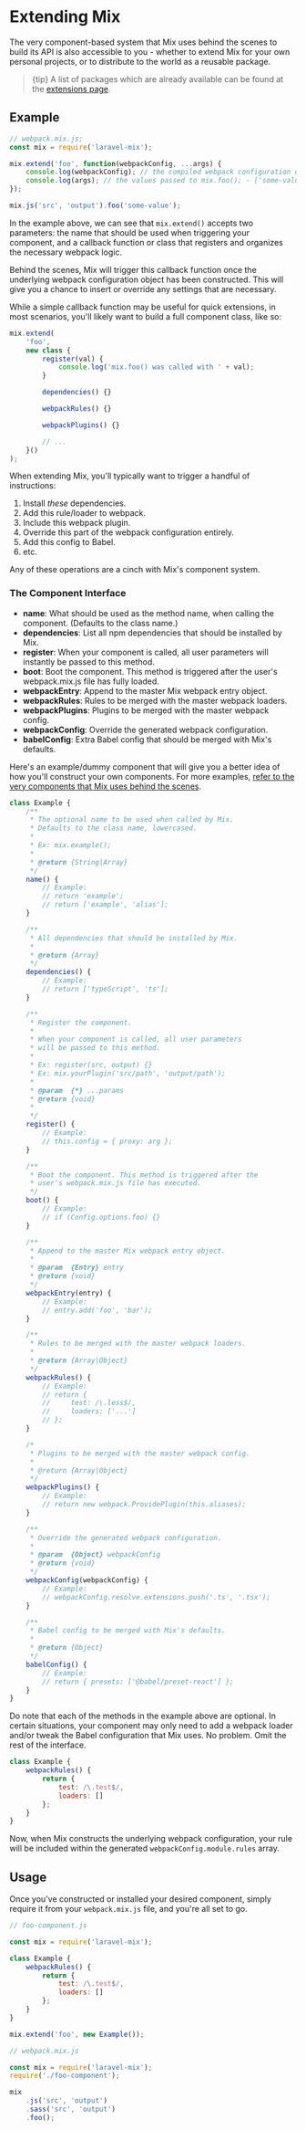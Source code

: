 # Extending Mix

The very component-based system that Mix uses behind the scenes to build its API is also accessible to you - whether to extend Mix for your own personal projects, or to distribute to the world as a reusable package.

> {tip} A list of packages which are already available can be found at the <a href="https://laravel-mix.com/extensions">extensions page</a>.

## Example

```js
// webpack.mix.js;
const mix = require('laravel-mix');

mix.extend('foo', function(webpackConfig, ...args) {
    console.log(webpackConfig); // the compiled webpack configuration object.
    console.log(args); // the values passed to mix.foo(); - ['some-value']
});

mix.js('src', 'output').foo('some-value');
```

In the example above, we can see that `mix.extend()` accepts two parameters: the name that should be used when triggering your component, and a callback function or class that registers and organizes the necessary webpack logic.

Behind the scenes, Mix will trigger this callback function once the underlying webpack configuration object has been constructed. This will give you a chance to insert or override any settings that are necessary.

While a simple callback function may be useful for quick extensions, in most scenarios, you'll likely want to build a full component class, like so:

```js
mix.extend(
    'foo',
    new class {
        register(val) {
            console.log('mix.foo() was called with ' + val);
        }

        dependencies() {}

        webpackRules() {}

        webpackPlugins() {}

        // ...
    }()
);
```

When extending Mix, you'll typically want to trigger a handful of instructions:

1.  Install _these_ dependencies.
2.  Add this rule/loader to webpack.
3.  Include this webpack plugin.
4.  Override this part of the webpack configuration entirely.
5.  Add this config to Babel.
6.  etc.

Any of these operations are a cinch with Mix's component system.

### The Component Interface

-   **name**: What should be used as the method name, when calling the component. (Defaults to the class name.)
-   **dependencies**: List all npm dependencies that should be installed by Mix.
-   **register**: When your component is called, all user parameters will instantly be passed to this method.
-   **boot**: Boot the component. This method is triggered after the user's webpack.mix.js file has fully loaded.
-   **webpackEntry**: Append to the master Mix webpack entry object.
-   **webpackRules**: Rules to be merged with the master webpack loaders.
-   **webpackPlugins**: Plugins to be merged with the master webpack config.
-   **webpackConfig**: Override the generated webpack configuration.
-   **babelConfig**: Extra Babel config that should be merged with Mix's defaults.

Here's an example/dummy component that will give you a better idea of how you'll construct your own components. For more examples, [refer to the very
components that Mix uses behind the scenes](https://github.com/JeffreyWay/laravel-mix/tree/master/src/components).

```js
class Example {
    /**
     * The optional name to be used when called by Mix.
     * Defaults to the class name, lowercased.
     *
     * Ex: mix.example();
     *
     * @return {String|Array}
     */
    name() {
        // Example:
        // return 'example';
        // return ['example', 'alias'];
    }

    /**
     * All dependencies that should be installed by Mix.
     *
     * @return {Array}
     */
    dependencies() {
        // Example:
        // return ['typeScript', 'ts'];
    }

    /**
     * Register the component.
     *
     * When your component is called, all user parameters
     * will be passed to this method.
     *
     * Ex: register(src, output) {}
     * Ex: mix.yourPlugin('src/path', 'output/path');
     *
     * @param  {*} ...params
     * @return {void}
     *
     */
    register() {
        // Example:
        // this.config = { proxy: arg };
    }

    /**
     * Boot the component. This method is triggered after the
     * user's webpack.mix.js file has executed.
     */
    boot() {
        // Example:
        // if (Config.options.foo) {}
    }

    /**
     * Append to the master Mix webpack entry object.
     *
     * @param  {Entry} entry
     * @return {void}
     */
    webpackEntry(entry) {
        // Example:
        // entry.add('foo', 'bar');
    }

    /**
     * Rules to be merged with the master webpack loaders.
     *
     * @return {Array|Object}
     */
    webpackRules() {
        // Example:
        // return {
        //     test: /\.less$/,
        //     loaders: ['...']
        // };
    }

    /*
     * Plugins to be merged with the master webpack config.
     *
     * @return {Array|Object}
     */
    webpackPlugins() {
        // Example:
        // return new webpack.ProvidePlugin(this.aliases);
    }

    /**
     * Override the generated webpack configuration.
     *
     * @param  {Object} webpackConfig
     * @return {void}
     */
    webpackConfig(webpackConfig) {
        // Example:
        // webpackConfig.resolve.extensions.push('.ts', '.tsx');
    }

    /**
     * Babel config to be merged with Mix's defaults.
     *
     * @return {Object}
     */
    babelConfig() {
        // Example:    
        // return { presets: ['@babel/preset-react'] };
    }
}
```

Do note that each of the methods in the example above are optional. In certain situations, your component may only need to add a webpack loader and/or tweak the Babel configuration that Mix uses. No problem. Omit the rest of the interface.

```js
class Example {
    webpackRules() {
        return {
            test: /\.test$/,
            loaders: []
        };
    }
}
```

Now, when Mix constructs the underlying webpack configuration, your rule will be included within the generated `webpackConfig.module.rules` array.

## Usage

Once you've constructed or installed your desired component, simply require it from your `webpack.mix.js` file, and you're all set to go.

```js
// foo-component.js

const mix = require('laravel-mix');

class Example {
    webpackRules() {
        return {
            test: /\.test$/,
            loaders: []
        };
    }
}

mix.extend('foo', new Example());
```

```js
// webpack.mix.js

const mix = require('laravel-mix');
require('./foo-component');

mix
    .js('src', 'output')
    .sass('src', 'output')
    .foo();
```
